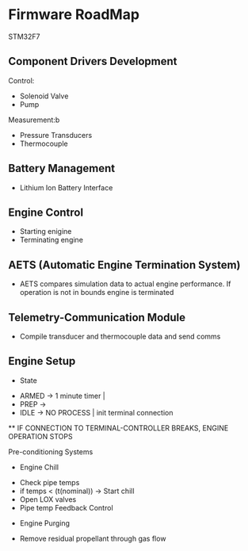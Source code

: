 # Firmware RoadMap

STM32F7 

## Component Drivers Development

Control:
- Solenoid Valve
- Pump 

Measurement:b
- Pressure Transducers
- Thermocouple

## Battery Management 

- Lithium Ion Battery Interface

## Engine Control

- Starting enigine
- Terminating engine

## AETS (Automatic Engine Termination System)

- AETS compares simulation data to actual engine performance. If operation is not in bounds engine is terminated

## Telemetry-Communication Module

-  Compile transducer and thermocouple data and send comms


## Engine Setup

- State
* ARMED -> 1 minute timer |  
* PREP -> 
* IDLE -> NO PROCESS | init terminal connection

** IF CONNECTION TO TERMINAL-CONTROLLER BREAKS, ENGINE OPERATION STOPS

Pre-conditioning Systems

- Engine Chill
* Check pipe temps
* if temps < (t(nominal)) -> Start chill
* Open LOX valves
* Pipe temp Feedback Control

- Engine Purging
* Remove residual propellant through gas flow





